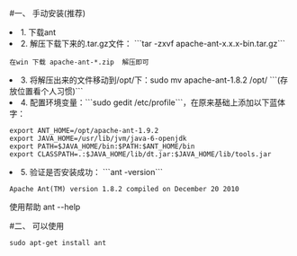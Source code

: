 #一、 手动安装(推荐)
<li> 1. 下载ant

<li> 2. 解压下载下来的.tar.gz文件： ```tar -zxvf apache-ant-x.x.x-bin.tar.gz```

	在win 下载 apache-ant-*.zip  解压即可
<li> 3. 将解压出来的文件移动到/opt/下：sudo mv apache-ant-1.8.2 /opt/   ```(存放位置看个人习惯)```

<li> 4. 配置环境变量：```sudo gedit /etc/profile```，在原来基础上添加以下蓝体字：

	export ANT_HOME=/opt/apache-ant-1.9.2
	export JAVA_HOME=/usr/lib/jvm/java-6-openjdk
	export PATH=$JAVA_HOME/bin:$PATH:$ANT_HOME/bin
	export CLASSPATH=.:$JAVA_HOME/lib/dt.jar:$JAVA_HOME/lib/tools.jar

<li> 5. 验证是否安装成功： ```ant -version```

	Apache Ant(TM) version 1.8.2 compiled on December 20 2010


使用帮助 ant --help





#二、 可以使用

	sudo apt-get install ant

